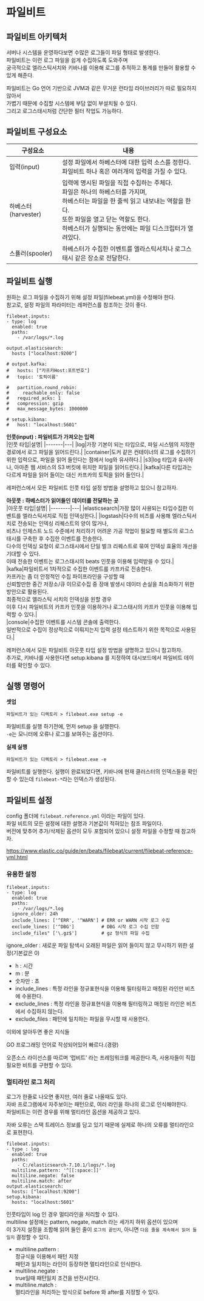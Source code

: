 # 파일비트 
## 파일비트 아키텍처

서버나 시스템을 운영하다보면 수많은 로그들이 파일 형태로 발생한다.    
파일비트는 이런 로그 파일을 쉽게 수집하도록 도와주며      
궁극적으로 엘라스틱서치와 키바나를 이용해 로그를 추적하고 통계를 만들어 활용할 수 있게 해준다.   

파일비트는 Go 언어 기반으로 JVM과 같은 무거운 런타임 라이브러리가 따로 필요하지 않아서   
가볍기 때문에 수집할 시스템에 부담 없이 부설치될 수 있다.    
그리고 로그스태시처럼 간단한 필터 작업도 가능하다.   

## 파일비트 구성요소 

|구성요소|내용|
|------|--|
|입력(input)|설정 파일에서 하베스터에 대한 입력 소스를 정한다.<br>파일비트 하나 혹은 여러개의 입력을 가질 수 있다.|
|하베스터(harvester)|입력에 명시된 파일을 직접 수집하는 주체다.<br>파일은 하나의 하베스터를 가지며,<br>하베스터는 파일을 한 줄씩 읽고 내보내는 역할을 한다.<br>또한 파일을 열고 닫는 역할도 한다.<br>하베스터가 실행되는 동안에는 파일 디스크립터가 열려있다.|
|스퓰러(spooler)|하베스터가 수집한 이벤트를 엘라스틱서치나 로그스태시 같은 장소로 전달한다.|

## 파일비트 실행 

원하는 로그 파일을 수집하기 위해 설정 파일(filebeat.yml)을 수정해야 한다.    
참고로, 설정 파일의 파라미터는 레퍼런스를 참조하는 것이 좋다.  

```
filebeat.inputs:
- type: log
  enabled: true
  paths:
    - /var/logs/*.log
  
output.elasticsearch:
  hosts ["localhost:9200"]

# output.kafka:
#   hosts: ["카프카Host:포트번호"]
#   topic: '토픽이름'
  
#   partition.round_robin:
#     reachable_only: false
#   required_acks: 1
#   compression: gzip
#   max_message_bytes: 1000000
    
# setup.kibana:
#   host: "localhost:5601"  
```
  
**인풋(input) : 파일비트가 가져오는 입력**  
|인풋 타입|설명|
|-------|---|
|log|가장 기본이 되는 타입으로, 파일 시스템의 지정한 경로에서 로그 파일을 읽어드린다.| 
|container|도커 같은 컨테이너의 로그를 수집하기 위한 입력으로,  파일을 읽어 들인다는 점에서 log와 유사하다.|
|s3|log 타입과 유사하나, 아마존 웹 서비스의 S3 버킷에 위치한 파일을 읽어드린다.|
|kafka|다른 타입과는 다르게 파일을 읽어 들이는 대신 카프카의 토픽을 읽어 들인다.|

레퍼런스에서 모든 파일비트 인풋 타입 설정 방법을 설명하고 있으니 참고하자.  


**아웃풋 : 하베스터가 읽어들인 데이터를 전달하는 곳**  
|아웃풋 타입|설명|
|--------|---|
|elasticsearch|가장 많이 사용되는 타입수집한 이벤트를 엘라스틱서치로 직접 인덱싱한다.|
|logstash|다수의 비츠를 사용해 엘라스틱서치로 전송되는 인덱싱 리퀘스트의 양이 많거나,<br>비츠나 인제스트 노드 수준에서 처리하기 어려운 가공 작업이 필요할 때 별도의 로그스태시를 구축한 후 수집한 이벤트를 전송한다.<br>다수의 인덱싱 요청이 로그스태시에서 단일 벌크 리퀘스트로 묶여 인덱싱 효율의 개선을 기대할 수 있다.<br>이때 전송한 이벤트는 로그스태시의 beats 인풋을 이용해 입력받을 수 있다.|  
|kafka|파일비트서 1차적으로 수집한 이벤트를 카프카로 전송한다.<br>카프카는 좀 더 안정적인 수집 파이프라인을 구성할 때<br>신뢰할만한 중간 저장소/큐 이므로수집 중 장애 발생시 데이터 손실을 최소화하기 위한 방안으로 활용된다.<br>최종적으로 엘라스틱 서치의 인덱싱을 원할 경우<br>이후 다시 파일비트의 카프카 인풋을 이용하거나 로그스태시의 카프카 인풋을 이용해 입력할 수 있다.|  
|console|수집한 이벤트를 시스템 콘솔에 출력한다.<br>일반적으로 수집이 정상적으로 이뤄지는지 입력 설정 테스트하기 위한 목적으로 사용된다.|

레퍼런스에서 모든 파일비트 아웃풋 타입 설정 방법을 설명하고 있으니 참고하자.  
추가로, 키바나를 사용한다면 setup.kibana 를 지정하여 대시보드에서 파일비트 데이터를 확인할 수 있다.  

## 실행 명령어

**셋업**
```
파일비트가 있는 디렉토리 > filebeat.exe setup -e
```

파일비트를 실행 하기전에, 먼저 setup 을 실행한다.     
`-e`는 모니터에 오류나 로그를 보여주는 옵션이다.       
    
**실제 실행**
```
파일비트가 있는 디렉토리 > filebeat.exe -e
```
파일비트를 실행한다. 
실행이 완료되었다면, 키바나에 현재 클러스터의 인덱스들을 확인할 수 있는데 `filebeat-*`라는 인덱스가 생성된다.  


## 파일비트 설정 
  
config 폴더에 `filebeat.reference.yml` 이라는 파일이 있다.    
파일 비트의 모든 설정에 대한 설명과 기본값이 적혀있는 참조 파일이다.    
버전에 맞추어 추가/삭제된 옵션이 모두 포함되어 있으니 설정 파일을 수정할 때 참고하자.  
   
https://www.elastic.co/guide/en/beats/filebeat/current/filebeat-reference-yml.html 
   
### 유용한 설정
```  
filebeat.inputs:
- type: log
  enabled: true
  paths:
    - /var/logs/*.log
  ignore_older: 24h
  include_lines: ['^ERR', '^WARN'] # ERR or WARN 시작 로그 수집
  exclude_lines: ['^DBG']          # DBG 시작 로그 수집 안함 
  include_files" ['\.gz$']         # gz 형식의 파일 수집 
```
ignore_older : 새로운 파일 탐색시 오래된 파일은 읽어 들이지 않고 무시하기 위한 설정(기본값은 0)

* h : 시간
* m : 분
* 숫자만 : 초
* include_lines : 특정 라인을 정규표현식을 이용해 필터링하고 매칭된 라인만 비츠에 수용한다.
* exclude_lines : 특정 라인을 정규표현식을 이용해 필터링하고 매칭된 라인은 비츠에서 수집하지 않는다.  
* exclude_files : 패턴에 일치하는 파일을 무시할 때 사용한다.

이외에 알아두면 좋은 지식들 

GO 프로그래밍 언어로 작성되어있어 빠르다.(경량)

오픈소스 라이선스를 따르며 ‘럽비트’ 라는 프레임워크를 제공한다.즉, 사용자들이 직접 필요한 비트를 구현할 수 있다.

### 멀티라인 로그 처리 
  
로그가 한줄로 나오면 좋지만, 여러 줄로 나올때도 있다.    
자바 프로그램에서 자주보이는 패턴으로, 여러 라인을 하나의 로그로 인식해야한다.    
파일비트는 이런 경우를 위해 멀티라인 옵션을 제공하고 있다.  

자바 오류는 스택 트레이스 정보를 담고 있기 때문에 실제로 하나의 오류를 멀티라인으로 표현한다.   

```
filebeat.inputs:
- type : log
  enabled: true
  paths:
    - C:/elasticsearch-7.10.1/logs/*.log
  multiline.pattern: '^[[:space:]]'
  multiline.negate: false
  multiline.match: after
output.elasticsearch:
  hosts: ["localhost:9200"]
setup.kibana:
  hosts: "localhost:5601"
```  
인풋타입이 log 인 경우 멀티라인을 처리할 수 있다.    
multiline 설정에는 pattern, negate, match 라는 세가지 하위 옵션이 있으며     
이 3가지 설정을 조합해 읽어 들인 줄이 `로그의 끝인지`, 아니면 `다음 줄을 계속해서 읽어 들일지` 결정할 수 있다.  

* multiline.pattern :     
  정규식을 이용해서 패턴 지정    
  패턴과 일치하는 라인이 등장하면 멀티라인으로 인식한다.   
* multiline.negate :   
  true일때 패턴일치 조건을 반전시킨다.  
* multiline.match :   
  멀티라인을 처리하는 방식으로 before 와 after를 지정할 수 있다.  
  


